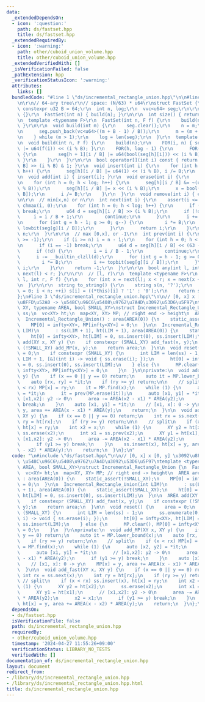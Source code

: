 ```yaml
---
data:
  _extendedDependsOn:
  - icon: ':question:'
    path: ds/fastset.hpp
    title: ds/fastset.hpp
  _extendedRequiredBy:
  - icon: ':warning:'
    path: other/cuboid_union_volume.hpp
    title: other/cuboid_union_volume.hpp
  _extendedVerifiedWith: []
  _isVerificationFailed: false
  _pathExtension: hpp
  _verificationStatusIcon: ':warning:'
  attributes:
    links: []
  bundledCode: "#line 1 \"ds/incremental_rectangle_union.hpp\"\n\n#line 2 \"ds/fastset.hpp\"\
    \n\r\n// 64-ary tree\r\n// space: (N/63) * u64\r\nstruct FastSet {\r\n  static\
    \ constexpr u32 B = 64;\r\n  int n, log;\r\n  vvc<u64> seg;\r\n\r\n  FastSet()\
    \ {}\r\n  FastSet(int n) { build(n); }\r\n\r\n  int size() { return n; }\r\n\r\
    \n  template <typename F>\r\n  FastSet(int n, F f) {\r\n    build(n, f);\r\n \
    \ }\r\n\r\n  void build(int m) {\r\n    seg.clear();\r\n    n = m;\r\n    do {\r\
    \n      seg.push_back(vc<u64>((m + B - 1) / B));\r\n      m = (m + B - 1) / B;\r\
    \n    } while (m > 1);\r\n    log = len(seg);\r\n  }\r\n  template <typename F>\r\
    \n  void build(int n, F f) {\r\n    build(n);\r\n    FOR(i, n) { seg[0][i / B]\
    \ |= u64(f(i)) << (i % B); }\r\n    FOR(h, log - 1) {\r\n      FOR(i, len(seg[h]))\
    \ {\r\n        seg[h + 1][i / B] |= u64(bool(seg[h][i])) << (i % B);\r\n     \
    \ }\r\n    }\r\n  }\r\n\r\n  bool operator[](int i) const { return seg[0][i /\
    \ B] >> (i % B) & 1; }\r\n  void insert(int i) {\r\n    for (int h = 0; h < log;\
    \ h++) {\r\n      seg[h][i / B] |= u64(1) << (i % B), i /= B;\r\n    }\r\n  }\r\
    \n  void add(int i) { insert(i); }\r\n  void erase(int i) {\r\n    u64 x = 0;\r\
    \n    for (int h = 0; h < log; h++) {\r\n      seg[h][i / B] &= ~(u64(1) << (i\
    \ % B));\r\n      seg[h][i / B] |= x << (i % B);\r\n      x = bool(seg[h][i /\
    \ B]);\r\n      i /= B;\r\n    }\r\n  }\r\n  void remove(int i) { erase(i); }\r\
    \n\r\n  // min[x,n) or n\r\n  int next(int i) {\r\n    assert(i <= n);\r\n   \
    \ chmax(i, 0);\r\n    for (int h = 0; h < log; h++) {\r\n      if (i / B == seg[h].size())\
    \ break;\r\n      u64 d = seg[h][i / B] >> (i % B);\r\n      if (!d) {\r\n   \
    \     i = i / B + 1;\r\n        continue;\r\n      }\r\n      i += lowbit(d);\r\
    \n      for (int g = h - 1; g >= 0; g--) {\r\n        i *= B;\r\n        i +=\
    \ lowbit(seg[g][i / B]);\r\n      }\r\n      return i;\r\n    }\r\n    return\
    \ n;\r\n  }\r\n\r\n  // max [0,x], or -1\r\n  int prev(int i) {\r\n    assert(i\
    \ >= -1);\r\n    if (i >= n) i = n - 1;\r\n    for (int h = 0; h < log; h++) {\r\
    \n      if (i == -1) break;\r\n      u64 d = seg[h][i / B] << (63 - i % B);\r\n\
    \      if (!d) {\r\n        i = i / B - 1;\r\n        continue;\r\n      }\r\n\
    \      i -= __builtin_clzll(d);\r\n      for (int g = h - 1; g >= 0; g--) {\r\n\
    \        i *= B;\r\n        i += topbit(seg[g][i / B]);\r\n      }\r\n      return\
    \ i;\r\n    }\r\n    return -1;\r\n  }\r\n\r\n  bool any(int l, int r) { return\
    \ next(l) < r; }\r\n\r\n  // [l, r)\r\n  template <typename F>\r\n  void enumerate(int\
    \ l, int r, F f) {\r\n    for (int x = next(l); x < r; x = next(x + 1)) f(x);\r\
    \n  }\r\n\r\n  string to_string() {\r\n    string s(n, '?');\r\n    for (int i\
    \ = 0; i < n; ++i) s[i] = ((*this)[i] ? '1' : '0');\r\n    return s;\r\n  }\r\n\
    };\n#line 3 \"ds/incremental_rectangle_union.hpp\"\n\n// [0, x] x [0, y] \u3092\
    \u8FFD\u52A0 -> \u548C\u96C6\u5408\u9762\u7A4D\u3092\u53D6\u5F97\ntemplate <typename\
    \ XY, typename AREA, bool SMALL_XY>\nstruct Incremental_Rectangle_Union {\n  FastSet\
    \ ss;\n  vc<XY> ht;\n  map<XY, XY> MP; // right end -> height\n  AREA area;\n\n\
    \  Incremental_Rectangle_Union() : area(AREA(0)) {\n    static_assert(!SMALL_XY);\n\
    \    MP[0] = infty<XY>, MP[infty<XY>] = 0;\n  }\n\n  Incremental_Rectangle_Union(int\
    \ LIM)\n      : ss(LIM + 1), ht(LIM + 1), area(AREA(0)) {\n    static_assert(SMALL_XY);\n\
    \    ht[0] = infty<XY>, ht[LIM] = 0, ss.insert(0), ss.insert(LIM);\n  }\n\n  AREA\
    \ add(XY x, XY y) {\n    if constexpr (SMALL_XY) add_fast(x, y);\n    if constexpr\
    \ (!SMALL_XY) add_MP(x, y);\n    return area;\n  }\n\n  void reset() {\n    area\
    \ = 0;\n    if constexpr (SMALL_XY) {\n      int LIM = len(ss) - 1;\n      ss.enumerate(0,\
    \ LIM + 1, [&](int i) -> void { ss.erase(i); });\n      ht[0] = infty<XY>, ht[LIM]\
    \ = 0, ss.insert(0), ss.insert(LIM);\n    } else {\n      MP.clear(), MP[0] =\
    \ infty<XY>, MP[infty<XY>] = 0;\n    }\n  }\n\nprivate:\n  void add_MP(XY x, XY\
    \ y) {\n    if (x == 0 || y == 0) return;\n    auto it = MP.lower_bound(x);\n\
    \    auto [rx, ry] = *it;\n    if (ry >= y) return;\n\n    // split\n    if (x\
    \ < rx) MP[x] = ry;\n    it = MP.find(x);\n    while (1) {\n      auto [x2, y2]\
    \ = *it;\n      it = prev(MP.erase(it));\n      auto [x1, y1] = *it;\n      //\
    \ [x1,x2]: y2 -> 0\n      area -= AREA(x2 - x1) * AREA(y2);\n      if (y1 >= y)\
    \ break;\n    }\n    auto [x1, y1] = *it;\n    // [x1, x]: 0 -> y\n    MP[x] =\
    \ y, area += AREA(x - x1) * AREA(y);\n    return;\n  }\n\n  void add_fast(XY x,\
    \ XY y) {\n    if (x == 0 || y == 0) return;\n    int rx = ss.next(x);\n    int\
    \ ry = ht[rx];\n    if (ry >= y) return;\n\n    // split\n    if (x < rx) ss.insert(x),\
    \ ht[x] = ry;\n    int x2 = x;\n    while (1) {\n      XY y2 = ht[x2];\n     \
    \ ss.erase(x2);\n      int x1 = ss.prev(x2);\n      XY y1 = ht[x1];\n      //\
    \ [x1,x2]: y2 -> 0\n      area -= AREA(x2 - x1) * AREA(y2);\n      x2 = x1;\n\
    \      if (y1 >= y) break;\n    }\n    ss.insert(x), ht[x] = y, area += AREA(x\
    \ - x2) * AREA(y);\n    return;\n  }\n};\n"
  code: "\n#include \"ds/fastset.hpp\"\n\n// [0, x] x [0, y] \u3092\u8FFD\u52A0 ->\
    \ \u548C\u96C6\u5408\u9762\u7A4D\u3092\u53D6\u5F97\ntemplate <typename XY, typename\
    \ AREA, bool SMALL_XY>\nstruct Incremental_Rectangle_Union {\n  FastSet ss;\n\
    \  vc<XY> ht;\n  map<XY, XY> MP; // right end -> height\n  AREA area;\n\n  Incremental_Rectangle_Union()\
    \ : area(AREA(0)) {\n    static_assert(!SMALL_XY);\n    MP[0] = infty<XY>, MP[infty<XY>]\
    \ = 0;\n  }\n\n  Incremental_Rectangle_Union(int LIM)\n      : ss(LIM + 1), ht(LIM\
    \ + 1), area(AREA(0)) {\n    static_assert(SMALL_XY);\n    ht[0] = infty<XY>,\
    \ ht[LIM] = 0, ss.insert(0), ss.insert(LIM);\n  }\n\n  AREA add(XY x, XY y) {\n\
    \    if constexpr (SMALL_XY) add_fast(x, y);\n    if constexpr (!SMALL_XY) add_MP(x,\
    \ y);\n    return area;\n  }\n\n  void reset() {\n    area = 0;\n    if constexpr\
    \ (SMALL_XY) {\n      int LIM = len(ss) - 1;\n      ss.enumerate(0, LIM + 1, [&](int\
    \ i) -> void { ss.erase(i); });\n      ht[0] = infty<XY>, ht[LIM] = 0, ss.insert(0),\
    \ ss.insert(LIM);\n    } else {\n      MP.clear(), MP[0] = infty<XY>, MP[infty<XY>]\
    \ = 0;\n    }\n  }\n\nprivate:\n  void add_MP(XY x, XY y) {\n    if (x == 0 ||\
    \ y == 0) return;\n    auto it = MP.lower_bound(x);\n    auto [rx, ry] = *it;\n\
    \    if (ry >= y) return;\n\n    // split\n    if (x < rx) MP[x] = ry;\n    it\
    \ = MP.find(x);\n    while (1) {\n      auto [x2, y2] = *it;\n      it = prev(MP.erase(it));\n\
    \      auto [x1, y1] = *it;\n      // [x1,x2]: y2 -> 0\n      area -= AREA(x2\
    \ - x1) * AREA(y2);\n      if (y1 >= y) break;\n    }\n    auto [x1, y1] = *it;\n\
    \    // [x1, x]: 0 -> y\n    MP[x] = y, area += AREA(x - x1) * AREA(y);\n    return;\n\
    \  }\n\n  void add_fast(XY x, XY y) {\n    if (x == 0 || y == 0) return;\n   \
    \ int rx = ss.next(x);\n    int ry = ht[rx];\n    if (ry >= y) return;\n\n   \
    \ // split\n    if (x < rx) ss.insert(x), ht[x] = ry;\n    int x2 = x;\n    while\
    \ (1) {\n      XY y2 = ht[x2];\n      ss.erase(x2);\n      int x1 = ss.prev(x2);\n\
    \      XY y1 = ht[x1];\n      // [x1,x2]: y2 -> 0\n      area -= AREA(x2 - x1)\
    \ * AREA(y2);\n      x2 = x1;\n      if (y1 >= y) break;\n    }\n    ss.insert(x),\
    \ ht[x] = y, area += AREA(x - x2) * AREA(y);\n    return;\n  }\n};\n"
  dependsOn:
  - ds/fastset.hpp
  isVerificationFile: false
  path: ds/incremental_rectangle_union.hpp
  requiredBy:
  - other/cuboid_union_volume.hpp
  timestamp: '2024-04-27 11:55:26+09:00'
  verificationStatus: LIBRARY_NO_TESTS
  verifiedWith: []
documentation_of: ds/incremental_rectangle_union.hpp
layout: document
redirect_from:
- /library/ds/incremental_rectangle_union.hpp
- /library/ds/incremental_rectangle_union.hpp.html
title: ds/incremental_rectangle_union.hpp
---
```

